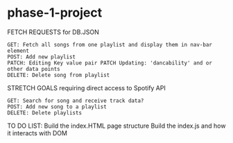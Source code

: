 # phase-1-project

FETCH REQUESTS for DB.JSON

    GET: Fetch all songs from one playlist and display them in nav-bar element
    POST: Add new playlist
    PATCH: Editing Key value pair PATCH Updating: 'dancability' and or other data points
    DELETE: Delete song from playlist

STRETCH GOALS requiring direct access to Spotify API

    GET: Search for song and receive track data?
    POST: Add new song to a playlist
    DELETE: Delete playlists


TO DO LIST:
    Build the index.HTML page structure
    Build the index.js and how it interacts with DOM
    